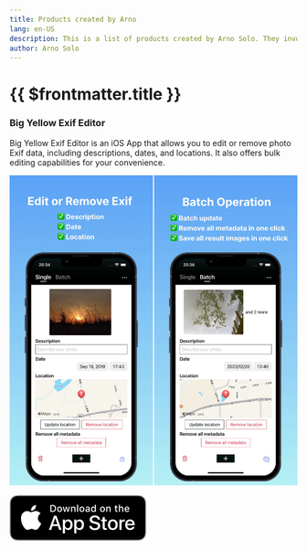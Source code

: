 ```yaml
---
title: Products created by Arno
lang: en-US
description: This is a list of products created by Arno Solo. They involve a variety of domains, including iOS, Web, and Embedded Systems.
author: Arno Solo
---
```


# {{ $frontmatter.title }}

### Big Yellow Exif Editor

Big Yellow Exif Editor is an iOS App that allows you to edit or remove photo Exif data, including descriptions, dates, and locations. It also offers bulk editing capabilities for your convenience.

![Big Yellow Exif Editor screenshots](assets/f5044064a6fa8d687dea8068338820ed4b34506e887f8faa012cacc78f716846.jpeg)  

[![Download on the App Store](./assets/Download_on_the_App_Store_Badge_US-UK_RGB_blk_092917.svg)](https://apps.apple.com/us/app/big-yellow-exif-editor/id6499577312)
